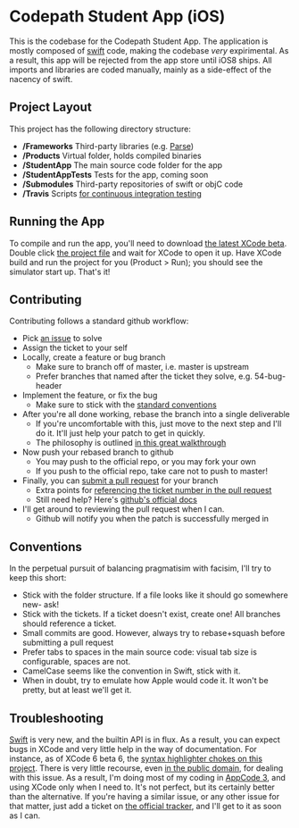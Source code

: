 Codepath Student App (iOS)
==========================

This is the codebase for the Codepath Student App. The application is mostly composed of [swift][1] code, making the
codebase *very* expirimental. As a result, this app will be rejected from the app store until iOS8 ships. All imports
and libraries are coded manually, mainly as a side-effect of the nacency of swift.

Project Layout
--------------
This project has the following directory structure:

- __/Frameworks__ Third-party libraries (e.g. [Parse][2])
- __/Products__ Virtual folder, holds compiled binaries
- __/StudentApp__ The main source code folder for the app
- __/StudentAppTests__ Tests for the app, coming soon
- __/Submodules__ Third-party repositories of swift or objC code
- __/Travis__ Scripts [for continuous integration testing][14]

Running the App
-----------------
To compile and run the app, you'll need to download [the latest XCode beta][3]. Double click [the project 
file][13] and wait for XCode to open it up. Have XCode build and run the project for you (Product > Run); you should
see the simulator start up. That's it!

Contributing
------------
Contributing follows a standard github workflow:

- Pick [an issue][7] to solve
- Assign the ticket to your self
- Locally, create a feature or bug branch
  + Make sure to branch off of master, i.e. master is upstream
  + Prefer branches that named after the ticket they solve, e.g. 54-bug-header
- Implement the feature, or fix the bug
  + Make sure to stick with the [standard conventions][11]
- After you're all done working, rebase the branch into a single deliverable
  + If you're uncomfortable with this, just move to the next step and I'll do it. It'll just help your patch to get in 
    quickly.
  + The philosophy is outlined [in this great walkthrough][8]
- Now push your rebased branch to github
  + You may push to the official repo, or you may fork your own
  + If you push to the official repo, take care not to push to master!
- Finally, you can [submit a pull request][9] for your branch
  + Extra points for [referencing the ticket number in the pull request][12]
  + Still need help? Here's [github's official docs][10]
- I'll get around to reviewing the pull request when I can.
  + Github will notify you when the patch is successfully merged in 

Conventions
-----------
In the perpetual pursuit of balancing pragmatisim with facisim, I'll try to keep this short:

- Stick with the folder structure. If a file looks like it should go somewhere new- ask!
- Stick with the tickets. If a ticket doesn't exist, create one! All branches should reference a ticket.
- Small commits are good. However, always try to rebase+squash before submitting a pull request
- Prefer tabs to spaces in the main source code: visual tab size is configurable, spaces are not.
- CamelCase seems like the convention in Swift, stick with it.
- When in doubt, try to emulate how Apple would code it. It won't be pretty, but at least we'll get it.

Troubleshooting
---------------
[Swift][1] is very new, and the builtin API is in flux. As a result, you can expect bugs in XCode and very little help
in the way of documentation. For instance, as of XCode 6 beta 6, the [syntax highlighter chokes on this project][4]. There
is very little recourse, even [in the public domain][5], for dealing with this issue. As a result, I'm doing most of my
coding in [AppCode 3][6], and using XCode only when I need to. It's not perfect, but its certainly better than the 
alternative. If you're having a similar issue, or any other issue for that matter, just add a ticket on [the official
tracker][7], and I'll get to it as soon as I can.

[1]:http://swift-lang.org/main/
[2]:https://parse.com/
[3]:https://developer.apple.com/xcode/downloads/
[4]:http://cl.ly/image/1U0r2E1v0u0R
[5]:http://stackoverflow.com/questions/24063055/error-xcode-6-error-sourcekit-terminated-editor-functionality-temporarily-l
[6]:http://www.jetbrains.com/objc/
[7]:https://github.com/azoff/StudentApp/issues
[8]:https://github.com/edx/edx-platform/wiki/How-to-Rebase-a-Pull-Request#squash-your-changes-optional
[9]:https://github.com/azoff/StudentApp/pulls
[10]:https://help.github.com/articles/using-pull-requests
[11]:https://github.com/azoff/StudentApp#conventions
[12]:https://help.github.com/articles/closing-issues-via-commit-messages
[13]:StudentApp/StudentApp.xcodeproj
[14]:http://blog.thepete.net/blog/2013/05/07/using-travis-ci-and-xctool-to-build-and-test-ios/